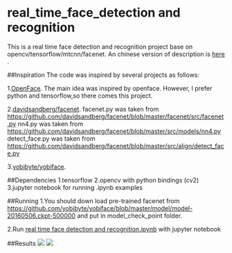 # real_time_face_detection and recognition
This is a real time face detection and recognition project base  on opencv/tensorflow/mtcnn/facenet. An chinese version of description is [here](https://zhuanlan.zhihu.com/p/25025596) .

##Inspiration
The code was inspired by several projects as follows:

1.[OpenFace](https://github.com/cmusatyalab/openface). The main idea was inspired by openface. However, I prefer python and tensorflow,so there comes this project.

2.[davidsandberg/facenet](https://github.com/davidsandberg/facenet).
    facenet.py was taken from https://github.com/davidsandberg/facenet/blob/master/facenet/src/facenet.py
    nn4.py was taken from https://github.com/davidsandberg/facenet/blob/master/src/models/nn4.py
    detect_face.py was taken from https://github.com/davidsandberg/facenet/blob/master/src/align/detect_face.py
    
3.[yobibyte/yobiface](https://github.com/yobibyte/yobiface).

##Dependencies
1.tensorflow
2.opencv with python bindings (cv2)
3.jupyter notebook for running .ipynb examples

##Running
1.You should down load pre-trained facenet from https://github.com/yobibyte/yobiface/blob/master/model/model-20160506.ckpt-500000 and put in model_check_point folder.

2.Run [real time face detection and recognition.ipynb](https://github.com/shanren7/real_time_face_recognition/blob/master/real%20time%20face%20detection%20and%20%20recognition.ipynb) with jupyter notebook

##Results
![](https://github.com/shanren7/real_time_face_recognition/blob/master/images/video_guai_20.jpg)
![](https://github.com/shanren7/real_time_face_recognition/blob/master/images/video_guai_2192.jpg)

